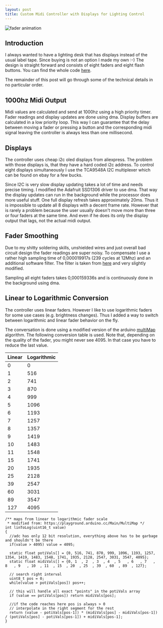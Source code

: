 ```yaml
---
layout: post
title: Custom Midi Controller with Displays for Lighting Control
---
```

![fader animation]()

## Introduction
I always wanted to have a lighting desk that has displays instead of the usual label tape. Since buying is not an option I made my own :-)
The design is straight forward and consists of eight faders and eight flash buttons.
You can find the whole code [here](https://github.com/arneboe/con.trol).

The remainder of this post will go through some of the technical details in no particular order.

## 1000hz Midi Output
Midi values are calculated and send at 1000hz using a high priority timer. Fader readings and display updates are done using dma. Display buffers are calculated in a low priority loop. This way I can guarantee that the delay between moving a fader or pressing a button and the corresponding midi signal leaving the controller is always less than one millisecond.

## Displays
The controller uses cheap i2c oled displays from aliexpress. The problem with those displays is, that they have a hard coded i2c address. To control eight displays simultaneously I use the TCA9548A I2C multiplexer which can be found on ebay for a few bucks.

Since I2C is very slow display updating takes a lot of time and needs precise timing. I modified the Adafruit SSD1306 driver to use dma. That way the display updates can run in the background while the processor does more useful stuff.
One full display refresh takes approximately 20ms. Thus it is impossible to update all 8 displays with a decent frame rate. However that is rarely a problem because the user usually doesn't move more than three or four faders at the same time. And even if he does its only the display output that lags, not the actual midi output.

## Fader Smoothing
Due to my shitty soldering skills, unshielded wires and just overall bad circuit design the fader readings are super noisy. To compensate I use a rather high sampling time of 0,000019917s (239 cycles at 12Mhz) and an additional software filter.  The filter is taken from [here](https://github.com/dxinteractive/ResponsiveAnalogRead) and very slightly modified.

 Sampling all eight faders takes 0,000159336s and is continuously done in the background using dma.

## Linear to Logarithmic Conversion
The controller uses linear faders. However I like to use logarithmic faders for some use cases (e.g. brightness changes). Thus I added a way to switch between logarithmic and linear fader behavior on the fly.

The conversation is done using a modified version of the arduino [multiMap](https://playground.arduino.cc/Main/MultiMap) algorithm. The following conversion table is used. Note that, depending on the quality of the fader, you might never see 4095. In that case you have to reduce the last value.

|Linear   | Logarithmic   |
|---------|---------------|
|0        |0              |
|1        |516            |
|2        |741            |
|3        |870            |
|4        |999            |
|5        |1096           |
|6        |1193           |
|7        |1257           |
|8        |1357           |
|9        |1419           |
|10       |1483           |
|11       |1548           |
|15       |1741           |
|20       |1935           |
|25       |2128           |
|39       |2547           |
|60       |3031           |
|89       |3547           |
|127      |4095           |

```
/** maps from linear to logarithmic fader scale
 * modified from: https://playground.arduino.cc/Main/MultiMap */
int linToLog(uint16_t value)
{
  //adc has only 12 bit resolution, everything above has to be garbage and shouldn't be there
  if(value > 4095) value = 4095;

  static float potiVals[] = {0, 516, 741, 870, 999, 1096, 1193, 1257, 1354, 1419, 1483, 1548, 1741, 1935, 2128, 2547, 3031, 3547, 4095};
  static float midiVals[] = {0, 1  , 2  , 3  , 4  , 5   , 6   , 7   , 8   , 9   , 10  , 11  , 15  , 20  , 25  , 39  , 60  , 89  , 127};

  // search right interval
  uint8_t pos = 0;
  while(value > potiVals[pos]) pos++;

  // this will handle all exact "points" in the potiVals array
  if (value == potiVals[pos]) return midiVals[pos];

  //if the code reaches here pos is always > 0
  // interpolate in the right segment for the rest
  return (value - potiVals[pos-1]) * (midiVals[pos] - midiVals[pos-1]) / (potiVals[pos] - potiVals[pos-1]) + midiVals[pos-1];
}
```
